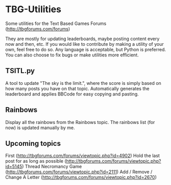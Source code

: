 # TBG-Utilities
Some utilities for the Text Based Games Forums (http://tbgforums.com/forums)

They are mostly for updating leaderboards, maybe posting content every now and then, etc. If you would like to contribute by making a utility of your own, feel free to do so. Any language is acceptable, but Python is preferred. You can also choose to fix bugs or make utilities more efficient.

## TSITL.py
A tool to update "The sky is the limit.", where the score is simply based on how many posts you have on that topic. Automatically generates the leaderboard and applies BBCode for easy copying and pasting.

## Rainbows
Display all the rainbows from the Rainbows topic. The rainbows list (for now) is updated manually by me.

## Upcoming topics
First (http://tbgforums.com/forums/viewtopic.php?id=4902)
Hold the last post for as long as possible (http://tbgforums.com/forums/viewtopic.php?id=5145)
Thread Necromancy Game (http://tbgforums.com/forums/viewtopic.php?id=2111)
Add / Remove / Change A Letter (http://tbgforums.com/forums/viewtopic.php?id=2670)